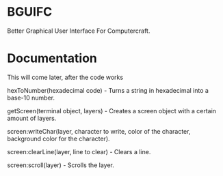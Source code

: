 # BGUIFC
Better Graphical User Interface For Computercraft.

# Documentation
This will come later, after the code works

hexToNumber(hexadecimal code) - Turns a string in hexadecimal into a base-10 number.

getScreen(terminal object, layers) - Creates a screen object with a certain amount of layers.

screen:writeChar(layer, character to write, color of the character, background color for the character).

screen:clearLine(layer, line to clear) - Clears a line.

screen:scroll(layer) - Scrolls the layer.
